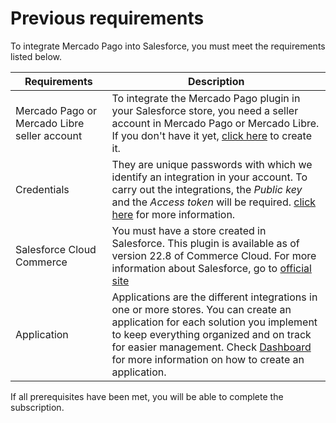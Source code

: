 # Previous requirements

To integrate Mercado Pago into Salesforce, you must meet the requirements listed below.

| Requirements | Description |
|---|---|
| Mercado Pago or Mercado Libre seller account | To integrate the Mercado Pago plugin in your Salesforce store, you need a seller account in Mercado Pago or Mercado Libre. If you don't have it yet, [click here](https://www.mercadopago[FAKER][URL][DOMAIN]/hub/registration/landing) to create it. |
| Credentials | They are unique passwords with which we identify an integration in your account. To carry out the integrations, the _Public key_ and the _Access token_ will be required. [click here](/developers/en/guides/additional-content/credentials/credentials) for more information. |
| Salesforce Cloud Commerce | You must have a store created in Salesforce. This plugin is available as of version 22.8 of Commerce Cloud. For more information about Salesforce, go to [official site](https://www.salesforce.com/products/commerce-cloud/overview/) |
| Application | Applications are the different integrations in one or more stores. You can create an application for each solution you implement to keep everything organized and on track for easier management. Check [Dashboard](/developers/en/docs/salesforce/additional-content/dashboard/introduction) for more information on how to create an application. |
 
If all prerequisites have been met, you will be able to complete the subscription.
